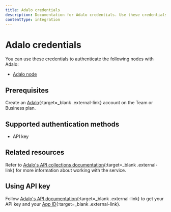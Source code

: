 ```yaml
---
title: Adalo credentials
description: Documentation for Adalo credentials. Use these credentials to authenticate Adalo in n8n, a workflow automation platform.
contentType: integration
---
```


# Adalo credentials

You can use these credentials to authenticate the following nodes with Adalo:

- [Adalo node](/integrations/builtin/app-nodes/n8n-nodes-base.adalo/)

## Prerequisites

Create an [Adalo](https://www.adalo.com/){:target=_blank .external-link} account on the Team or Business plan.

## Supported authentication methods

- API key

## Related resources

Refer to [Adalo's API collections documentation](https://help.adalo.com/integrations/the-adalo-api/collections){:target=_blank .external-link} for more information about working with the service.

## Using API key

Follow [Adalo's API documentation](https://help.adalo.com/integrations/the-adalo-api){:target=_blank .external-link} to get your API key and your [App ID](https://forum.adalo.com/t/i-dont-find-app-id/10788/2){:target=_blank .external-link}.
